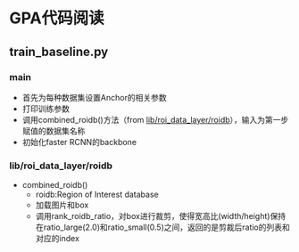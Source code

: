 # GPA代码阅读
## train_baseline.py
### main
- 首先为每种数据集设置Anchor的相关参数
- 打印训练参数
- 调用combined_roidb()方法（from [lib/roi_data_layer/roidb](#lib/roi_data_layer/roidb)），输入为第一步赋值的数据集名称
- 初始化faster RCNN的backbone

### lib/roi_data_layer/roidb
- combined_roidb()
  - roidb:Region of Interest database
  - 加载图片和box
  - 调用rank_roidb_ratio，对box进行裁剪，使得宽高比(width/height)保持在ratio_large(2.0)和ratio_small(0.5)之间，返回的是剪裁后ratio的列表和对应的index